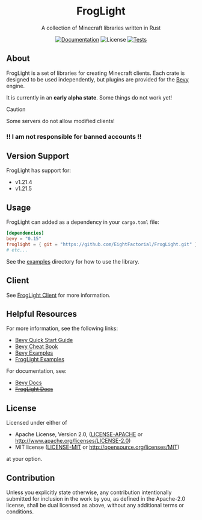 <h1 align="center">FrogLight</h1>
<p align="center">A collection of Minecraft libraries written in Rust</p>

<p align="center">
  <a href="https://github.com/EightFactorial/FrogLight"><img alt="Documentation" src="https://img.shields.io/badge/docs-main-green.svg"></a>
  <img alt="License" src="https://img.shields.io/badge/license-MIT/Apache--2.0---?color=blue">
  <a href="https://github.com/EightFactorial/FrogLight/actions"><img alt="Tests" src="https://github.com/EightFactorial/FrogLight/actions/workflows/testing.yml/badge.svg"></a>
</p>

## About

FrogLight is a set of libraries for creating Minecraft clients. Each crate is designed to be used independently, but plugins are provided for the [Bevy](https://github.com/bevyengine/bevy/) engine.

It is currently in an **early alpha state**. Some things do not work yet!

> [!Caution]
> Some servers do not allow modified clients!
>
> ### !! I am not responsible for banned accounts !!

## Version Support

FrogLight has support for:
- v1.21.4
- v1.21.5

## Usage

FrogLight can added as a dependency in your `cargo.toml` file:

```toml
[dependencies]
bevy = "0.15"
froglight = { git = "https://github.com/EightFactorial/FrogLight.git" }
# etc...
```

See the [examples](examples) directory for how to use the library.

## Client

See [FrogLight Client](https://github.com/EightFactorial/FrogLight/) for more information.

## Helpful Resources

For more information, see the following links:
  * [Bevy Quick Start Guide](https://bevyengine.org/learn/quick-start/getting-started/setup/)
  * [Bevy Cheat Book](https://bevy-cheatbook.github.io/)
  * [Bevy Examples](https://github.com/bevyengine/bevy/tree/latest/examples)
  * [FrogLight Examples](examples)

For documentation, see:
  * [Bevy Docs](https://docs.rs/bevy/latest/bevy/)
  * ~~[FrogLight Docs](https://github.com/EightFactorial/FrogLight/)~~

## License

Licensed under either of

* Apache License, Version 2.0, ([LICENSE-APACHE](LICENSE-APACHE) or <http://www.apache.org/licenses/LICENSE-2.0>)
* MIT license ([LICENSE-MIT](LICENSE-MIT) or <http://opensource.org/licenses/MIT>)

at your option.

## Contribution

Unless you explicitly state otherwise, any contribution intentionally
submitted for inclusion in the work by you, as defined in the Apache-2.0
license, shall be dual licensed as above, without any additional terms or
conditions.
